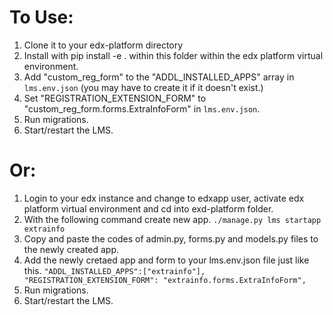 # To Use:

1. Clone it to your edx-platform directory
2. Install with pip install -e . within this folder within the edx platform virtual environment.
3. Add "custom_reg_form" to the "ADDL_INSTALLED_APPS" array in `lms.env.json` (you may have to create it if it doesn't exist.)
4. Set "REGISTRATION_EXTENSION_FORM" to "custom_reg_form.forms.ExtraInfoForm" in `lms.env.json`.
5. Run migrations.
6. Start/restart the LMS.

# Or:

1. Login to your edx instance and change to edxapp user, activate edx platform virtual environment and cd into exd-platform folder.
2. With the following command create new app. `./manage.py lms startapp extrainfo`
3. Copy and paste the codes of admin.py, forms.py and models.py files to the newly created app.
4. Add the newly cretaed app and form to your lms.env.json file just like this. `"ADDL_INSTALLED_APPS":["extrainfo"],
"REGISTRATION_EXTENSION_FORM": "extrainfo.forms.ExtraInfoForm",`
5. Run migrations.
6. Start/restart the LMS.